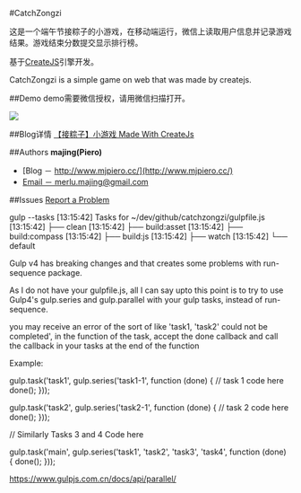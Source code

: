#CatchZongzi

这是一个端午节接粽子的小游戏，在移动端运行，微信上读取用户信息并记录游戏结果。游戏结束分数提交显示排行榜。

基于[CreateJS](http://www.createjs.com/)引擎开发。

CatchZongzi is a simple game on web that was made by createjs.

##Demo
demo需要微信授权，请用微信扫描打开。

<img src="http://pan.baidu.com/share/qrcode?w=150&h=150&url=http://web.mob.com/wechat/catchzongzi/index.php">

##Blog详情
[【接粽子】小游戏 Made With CreateJs](http://www.mjpiero.cc/2016/10/21/%E3%80%90%E6%8E%A5%E7%B2%BD%E5%AD%90%E3%80%91%E5%B0%8F%E6%B8%B8%E6%88%8F-Made-With-CreateJs/)

##Authors
**majing(Piero)**
- [Blog － http://www.mjpiero.cc/](http://www.mjpiero.cc/)
- [Email － merlu.majing@gmail.com](http://merlu.majing@gmail.com)

##Issues
[Report a Problem](https://github.com/MJPiero/catchzongzi/issues)


gulp --tasks
[13:15:42] Tasks for ~/dev/github/catchzongzi/gulpfile.js
[13:15:42] ├── clean
[13:15:42] ├── build:asset
[13:15:42] ├── build:compass
[13:15:42] ├── build:js
[13:15:42] ├── watch
[13:15:42] └── default


Gulp v4 has breaking changes and that creates some problems with run-sequence package.

As I do not have your gulpfile.js, all I can say upto this point is to try to use Gulp4's gulp.series and gulp.parallel with your gulp tasks, instead of run-sequence.

you may receive an error of the sort of like 'task1, 'task2' could not be completed', in the function of the task, accept the done callback and call the callback in your tasks at the end of the function

Example:

gulp.task('task1', gulp.series('task1-1', function (done) {
   // task 1 code here
    done();
}));

gulp.task('task2', gulp.series('task2-1', function (done) {
   // task 2 code here
    done();
}));

// Similarly Tasks 3 and 4 Code here

gulp.task('main', gulp.series('task1', 'task2', 'task3', 'task4', function (done) {
    done();
}));



https://www.gulpjs.com.cn/docs/api/parallel/
